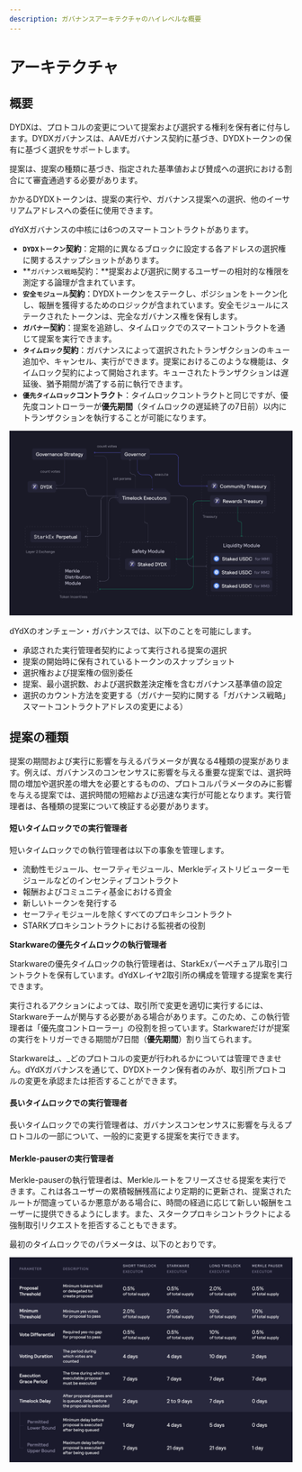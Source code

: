 ```yaml
---
description: ガバナンスアーキテクチャのハイレベルな概要
---
```


# アーキテクチャ

## 概要

DYDXは、プロトコルの変更について提案および選択する権利を保有者に付与します。DYDXガバナンスは、AAVEガバナンス契約に基づき、DYDXトークンの保有に基づく選択をサポートします。

提案は、提案の種類に基づき、指定された基準値および賛成への選択における割合にて審査通過する必要があります。

かかるDYDXトークンは、提案の実行や、ガバナンス提案への選択、他のイーサリアムアドレスへの委任に使用できます。

dYdXガバナンスの中核には6つのスマートコントラクトがあります。

* **`DYDXトークン`契約**：定期的に異なるブロックに設定する各アドレスの選択権に関するスナップショットがあります。
* **`ガバナンス戦略`契約：**提案および選択に関するユーザーの相対的な権限を測定する論理が含まれています。
* **`安全モジュール`契約**：DYDXトークンをステークし、ポジションをトークン化し、報酬を獲得するためのロジックが含まれています。安全モジュールにステークされたトークンは、完全なガバナンス権を保有します。
* **`ガバナー`契約**：提案を追跡し、タイムロックでのスマートコントラクトを通じて提案を実行できます。
* **`タイムロック`契約**：ガバナンスによって選択されたトランザクションのキュー追加や、キャンセル、実行ができます。提案におけるこのような機能は、タイムロック契約によって開始されます。キューされたトランザクションは遅延後、猶予期間が満了する前に執行できます。
* **`優先タイムロック`コントラクト**：タイムロックコントラクトと同じですが、優先度コントローラーが**優先期間**（タイムロックの遅延終了の7日前）以内にトランザクションを執行することが可能になります。

![Smart contract architecture](<../.gitbook/assets/image (49).png>)

dYdXのオンチェーン・ガバナンスでは、以下のことを可能にします。

* 承認された実行管理者契約によって実行される提案の選択
* 提案の開始時に保有されているトークンのスナップショット
* 選択権および提案権の個別委任
* 提案、最小選択数、および選択数差決定権を含むガバナンス基準値の設定
* 選択のカウント方法を変更する（ガバナー契約に関する「ガバナンス戦略」スマートコントラクトアドレスの変更による）

## 提案の種類

提案の期間および実行に影響を与えるパラメータが異なる4種類の提案があります。例えば、ガバナンスのコンセンサスに影響を与える重要な提案では、選択時間の増加や選択差の増大を必要とするものの、プロトコルパラメータのみに影響を与える提案では、選択時間の短縮および迅速な実行が可能となります。実行管理者は、各種類の提案について検証する必要があります。

#### **短いタイムロックでの実行管理者**

短いタイムロックでの執行管理者は以下の事象を管理します。

* 流動性モジュール、セーフティモジュール、Merkleディストリビューターモジュールなどのインセンティブコントラクト
* 報酬およびコミュニティ基金における資金
* 新しいトークンを発行する
* セーフティモジュールを除くすべてのプロキシコントラクト
* STARKプロキシコントラクトにおける監視者の役割

**Starkwareの優先タイムロックの執行管理者**

Starkwareの優先タイムロックの執行管理者は、StarkExパーペチュアル取引コントラクトを保有しています。dYdXレイヤ2取引所の構成を管理する提案を実行できます。

実行されるアクションによっては、取引所で変更を適切に実行するには、Starkwareチームが関与する必要がある場合があります。このため、この執行管理者は「優先度コントローラー」の役割を担っています。Starkwareだけが提案の実行をトリガーできる期間が7日間（**優先期間**）割り当てられます。

Starkwareは_、_どのプロトコルの変更が行われるかについては管理できません。dYdXガバナンスを通じて、DYDXトークン保有者のみが、取引所プロトコルの変更を承認または拒否することができます。

#### **長いタイムロックでの実行管理者**

長いタイムロックでの実行管理者は、ガバナンスコンセンサスに影響を与えるプロトコルの一部について、一般的に変更する提案を実行できます。

#### **Merkle-pauserの実行管理者**

Merkle-pauserの執行管理者は、Merkleルートをフリーズさせる提案を実行できます。これは各ユーザーの累積報酬残高により定期的に更新され、提案されたルートが間違っているか悪意がある場合に、時間の経過に応じて新しい報酬をユーザーに提供できるようにします。また、スタークプロキシコントラクトによる強制取引リクエストを拒否することもできます。

最初のタイムロックでのパラメータは、以下のとおりです。

![Initial timelock parameters](<../.gitbook/assets/Initial Timelock Parameters.png>)

